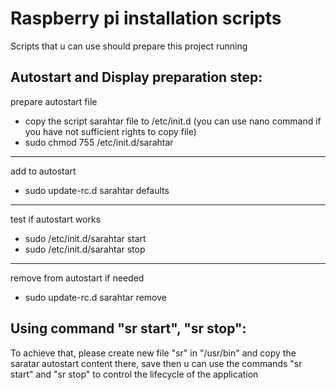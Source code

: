 # Raspberry pi installation scripts
Scripts that u can use should prepare this project running

## Autostart and Display preparation step:

prepare autostart file
- copy the script sarahtar file to /etc/init.d (you can use nano command if you have not sufficient rights to copy file)
- sudo chmod 755 /etc/init.d/sarahtar
---
add to autostart
- sudo update-rc.d sarahtar defaults
---
test if autostart works
- sudo /etc/init.d/sarahtar start
- sudo /etc/init.d/sarahtar stop
---
remove from autostart if needed
- sudo update-rc.d sarahtar remove

## Using command "sr start", "sr stop":

To achieve that, please create new file "sr" in "/usr/bin" and copy the saratar autostart content there, save
then u can use the commands "sr start" and "sr stop" to control the lifecycle of the application